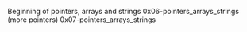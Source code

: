 Beginning of pointers, arrays and strings
0x06-pointers_arrays_strings (more pointers)
0x07-pointers_arrays_strings
